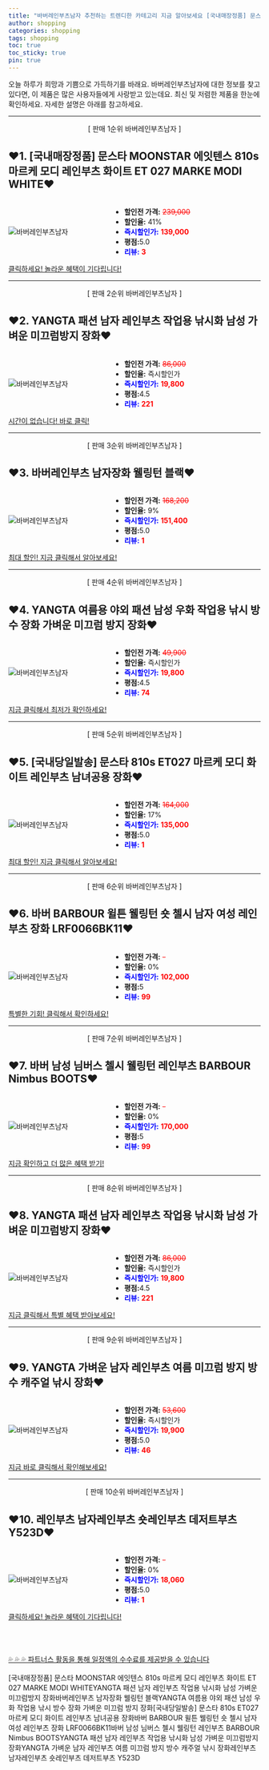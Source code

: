 ```yaml
---
title: "바버레인부츠남자 추천하는 트렌디한 카테고리 지금 알아보세요 [국내매장정품] 문스타 MOONSTAR 에잇텐스 810s"
author: shopping
categories: shopping
tags: shopping
toc: true
toc_sticky: true
pin: true
---
```

오늘 하루가 희망과 기쁨으로 가득하기를 바래요. 바버레인부츠남자에 대한 정보를 찾고 있다면, 이 제품은 많은 사용자들에게 사랑받고 있는데요. 최신 및 저렴한 제품을 한눈에 확인하세요. 자세한 설명은 아래를 참고하세요.

---
<p class="toplist" style="margin: 0 auto; display: block; width: fit-content;">[ 판매 1순위 바버레인부츠남자 ]</p>

<h2><strong>❤️1. [국내매장정품] 문스타 MOONSTAR 에잇텐스 810s 마르케 모디 레인부츠 화이트 ET 027 MARKE MODI WHITE❤️</strong></h2>

<div style="display: flex; align-items: center;">
    <div style="flex: 0.4;">
        <img src="https://thumbnail9.coupangcdn.com/thumbnails/remote/230x230ex/image/vendor_inventory/03ec/0ef28b7bd8a668ac5945c7911017c9376458848c135016c7ec5b45beadc9.png" alt="바버레인부츠남자" style="max-width: 100%;">
    </div>
    <div style="flex: 0.6; margin-left: 10px;">
        <ul>
            <li><strong>할인전 가격:</strong> <del style="color: red;">239,000</del></li>
            <li><strong>할인율:</strong> 41%</li>
            <li><span style='color:blue'><strong>즉시할인가:</strong></span> <span style='color:red'><strong>139,000</strong></span></li>
            <li><strong>평점:</strong>5.0</li>
            <li><span style='color:blue'><strong>리뷰:</strong></span> <span style='color:red'><strong>3</strong></span></li>
        </ul>
    </div>
</div>
<div class="center">
    <a href="https://selin100587001.github.io?lptag=AF9450613&subid=githubio&pageKey=8079162066&traceid=V0-153&itemId=22772827071&vendorItemId=89983877523" class="myButton">
        클릭하세요! 놀라운 혜택이 기다립니다!
    </a>
</div>


---
<p class="toplist" style="margin: 0 auto; display: block; width: fit-content;">[ 판매 2순위 바버레인부츠남자 ]</p>

<h2><strong>❤️2. YANGTA 패션 남자 레인부츠 작업용 낚시화 남성 가벼운 미끄럼방지 장화❤️</strong></h2>

<div style="display: flex; align-items: center;">
    <div style="flex: 0.4;">
        <img src="https://thumbnail7.coupangcdn.com/thumbnails/remote/230x230ex/image/vendor_inventory/cc48/b7160485b9c1ac03bab7dceac4a89e95169885a9f4e91c9d251e78f7de5d.jpg" alt="바버레인부츠남자" style="max-width: 100%;">
    </div>
    <div style="flex: 0.6; margin-left: 10px;">
        <ul>
            <li><strong>할인전 가격:</strong> <del style="color: red;">86,000</del></li>
            <li><strong>할인율:</strong> 즉시할인가</li>
            <li><span style='color:blue'><strong>즉시할인가:</strong></span> <span style='color:red'><strong>19,800</strong></span></li>
            <li><strong>평점:</strong>4.5</li>
            <li><span style='color:blue'><strong>리뷰:</strong></span> <span style='color:red'><strong>221</strong></span></li>
        </ul>
    </div>
</div>
<div class="center">
    <a href="https://selin100587001.github.io?lptag=AF9450613&subid=githubio&pageKey=7998611019&traceid=V0-153&itemId=22262096515&vendorItemId=89307842739" class="myButton">
        시간이 없습니다! 바로 클릭!
    </a>
</div>


---
<p class="toplist" style="margin: 0 auto; display: block; width: fit-content;">[ 판매 3순위 바버레인부츠남자 ]</p>

<h2><strong>❤️3. 바버레인부츠 남자장화 웰링턴 블랙❤️</strong></h2>

<div style="display: flex; align-items: center;">
    <div style="flex: 0.4;">
        <img src="https://thumbnail10.coupangcdn.com/thumbnails/remote/230x230ex/image/vendor_inventory/3862/cb6ac9ca96c525ccd0c40be9ded8da88882f0136e4006da2026b76b91417.jpg" alt="바버레인부츠남자" style="max-width: 100%;">
    </div>
    <div style="flex: 0.6; margin-left: 10px;">
        <ul>
            <li><strong>할인전 가격:</strong> <del style="color: red;">168,200</del></li>
            <li><strong>할인율:</strong> 9%</li>
            <li><span style='color:blue'><strong>즉시할인가:</strong></span> <span style='color:red'><strong>151,400</strong></span></li>
            <li><strong>평점:</strong>5.0</li>
            <li><span style='color:blue'><strong>리뷰:</strong></span> <span style='color:red'><strong>1</strong></span></li>
        </ul>
    </div>
</div>
<div class="center">
    <a href="https://selin100587001.github.io?lptag=AF9450613&subid=githubio&pageKey=7349024490&traceid=V0-153&itemId=18906991934&vendorItemId=86034548800" class="myButton">
        최대 할인! 지금 클릭해서 알아보세요!
    </a>
</div>


---
<p class="toplist" style="margin: 0 auto; display: block; width: fit-content;">[ 판매 4순위 바버레인부츠남자 ]</p>

<h2><strong>❤️4. YANGTA 여름용 야외 패션 남성 우화 작업용 낚시 방수 장화 가벼운 미끄럼 방지 장화❤️</strong></h2>

<div style="display: flex; align-items: center;">
    <div style="flex: 0.4;">
        <img src="https://thumbnail7.coupangcdn.com/thumbnails/remote/230x230ex/image/vendor_inventory/da59/d002ebd6bacfe3ae66dce2a8f8a2a1671f5c5a3a7da5af364a0b9c11a5fd.jpg" alt="바버레인부츠남자" style="max-width: 100%;">
    </div>
    <div style="flex: 0.6; margin-left: 10px;">
        <ul>
            <li><strong>할인전 가격:</strong> <del style="color: red;">49,900</del></li>
            <li><strong>할인율:</strong> 즉시할인가</li>
            <li><span style='color:blue'><strong>즉시할인가:</strong></span> <span style='color:red'><strong>19,800</strong></span></li>
            <li><strong>평점:</strong>4.5</li>
            <li><span style='color:blue'><strong>리뷰:</strong></span> <span style='color:red'><strong>74</strong></span></li>
        </ul>
    </div>
</div>
<div class="center">
    <a href="https://selin100587001.github.io?lptag=AF9450613&subid=githubio&pageKey=8072860439&traceid=V0-153&itemId=22730364885&vendorItemId=89793716551" class="myButton">
        지금 클릭해서 최저가 확인하세요!
    </a>
</div>


---
<p class="toplist" style="margin: 0 auto; display: block; width: fit-content;">[ 판매 5순위 바버레인부츠남자 ]</p>

<h2><strong>❤️5. [국내당일발송] 문스타 810s ET027 마르케 모디 화이트 레인부츠 남녀공용 장화❤️</strong></h2>

<div style="display: flex; align-items: center;">
    <div style="flex: 0.4;">
        <img src="https://thumbnail10.coupangcdn.com/thumbnails/remote/230x230ex/image/vendor_inventory/cd2c/b3fb8e3cb4c89087bac02db77afbfa15749be6fc4164383d9804cca41004.png" alt="바버레인부츠남자" style="max-width: 100%;">
    </div>
    <div style="flex: 0.6; margin-left: 10px;">
        <ul>
            <li><strong>할인전 가격:</strong> <del style="color: red;">164,000</del></li>
            <li><strong>할인율:</strong> 17%</li>
            <li><span style='color:blue'><strong>즉시할인가:</strong></span> <span style='color:red'><strong>135,000</strong></span></li>
            <li><strong>평점:</strong>5.0</li>
            <li><span style='color:blue'><strong>리뷰:</strong></span> <span style='color:red'><strong>1</strong></span></li>
        </ul>
    </div>
</div>
<div class="center">
    <a href="https://selin100587001.github.io?lptag=AF9450613&subid=githubio&pageKey=8118843884&traceid=V0-153&itemId=23021122403&vendorItemId=90610945282" class="myButton">
        최대 할인! 지금 클릭해서 알아보세요!
    </a>
</div>


---
<p class="toplist" style="margin: 0 auto; display: block; width: fit-content;">[ 판매 6순위 바버레인부츠남자 ]</p>

<h2><strong>❤️6. 바버 BARBOUR 윌튼 웰링턴 숏 첼시 남자 여성 레인부츠 장화 LRF0066BK11❤️</strong></h2>

<div style="display: flex; align-items: center;">
    <div style="flex: 0.4;">
        <img src="https://thumbnail6.coupangcdn.com/thumbnails/remote/230x230ex/image/vendor_inventory/cd4b/04953e7df998dea4fbccc84a8aabe203f6f5b4de5b77ffb874966df6138a.jpg" alt="바버레인부츠남자" style="max-width: 100%;">
    </div>
    <div style="flex: 0.6; margin-left: 10px;">
        <ul>
            <li><strong>할인전 가격:</strong> <del style="color: red;">-</del></li>
            <li><strong>할인율:</strong> 0%</li>
            <li><span style='color:blue'><strong>즉시할인가:</strong></span> <span style='color:red'><strong>102,000</strong></span></li>
            <li><strong>평점:</strong>5</li>
            <li><span style='color:blue'><strong>리뷰:</strong></span> <span style='color:red'><strong>99</strong></span></li>
        </ul>
    </div>
</div>
<div class="center">
    <a href="https://selin100587001.github.io?lptag=AF9450613&subid=githubio&pageKey=8215053727&traceid=V0-153&itemId=23595047093&vendorItemId=90783364956" class="myButton">
        특별한 기회! 클릭해서 확인하세요!
    </a>
</div>


---
<p class="toplist" style="margin: 0 auto; display: block; width: fit-content;">[ 판매 7순위 바버레인부츠남자 ]</p>

<h2><strong>❤️7. 바버 남성 님버스 첼시 웰링턴 레인부츠 BARBOUR Nimbus BOOTS❤️</strong></h2>

<div style="display: flex; align-items: center;">
    <div style="flex: 0.4;">
        <img src="https://thumbnail7.coupangcdn.com/thumbnails/remote/230x230ex/image/vendor_inventory/265d/7521857a41d4a9de69615b1b89ce68ef48b80d3f82aef58d454de2b720b8.jpeg" alt="바버레인부츠남자" style="max-width: 100%;">
    </div>
    <div style="flex: 0.6; margin-left: 10px;">
        <ul>
            <li><strong>할인전 가격:</strong> <del style="color: red;">-</del></li>
            <li><strong>할인율:</strong> 0%</li>
            <li><span style='color:blue'><strong>즉시할인가:</strong></span> <span style='color:red'><strong>170,000</strong></span></li>
            <li><strong>평점:</strong>5</li>
            <li><span style='color:blue'><strong>리뷰:</strong></span> <span style='color:red'><strong>99</strong></span></li>
        </ul>
    </div>
</div>
<div class="center">
    <a href="https://selin100587001.github.io?lptag=AF9450613&subid=githubio&pageKey=7827628827&traceid=V0-153&itemId=21280748483&vendorItemId=88340857927" class="myButton">
        지금 확인하고 더 많은 혜택 받기!
    </a>
</div>


---
<p class="toplist" style="margin: 0 auto; display: block; width: fit-content;">[ 판매 8순위 바버레인부츠남자 ]</p>

<h2><strong>❤️8. YANGTA 패션 남자 레인부츠 작업용 낚시화 남성 가벼운 미끄럼방지 장화❤️</strong></h2>

<div style="display: flex; align-items: center;">
    <div style="flex: 0.4;">
        <img src="https://thumbnail9.coupangcdn.com/thumbnails/remote/230x230ex/image/vendor_inventory/c309/72f59d08f540a2aadb8a2055044651d0126dbb4c274dd8b9e6bddeac578e.jpg" alt="바버레인부츠남자" style="max-width: 100%;">
    </div>
    <div style="flex: 0.6; margin-left: 10px;">
        <ul>
            <li><strong>할인전 가격:</strong> <del style="color: red;">86,000</del></li>
            <li><strong>할인율:</strong> 즉시할인가</li>
            <li><span style='color:blue'><strong>즉시할인가:</strong></span> <span style='color:red'><strong>19,800</strong></span></li>
            <li><strong>평점:</strong>4.5</li>
            <li><span style='color:blue'><strong>리뷰:</strong></span> <span style='color:red'><strong>221</strong></span></li>
        </ul>
    </div>
</div>
<div class="center">
    <a href="https://selin100587001.github.io?lptag=AF9450613&subid=githubio&pageKey=7998611019&traceid=V0-153&itemId=22262096497&vendorItemId=89307842869" class="myButton">
        지금 클릭해서 특별 혜택 받아보세요!
    </a>
</div>


---
<p class="toplist" style="margin: 0 auto; display: block; width: fit-content;">[ 판매 9순위 바버레인부츠남자 ]</p>

<h2><strong>❤️9. YANGTA 가벼운 남자 레인부츠 여름 미끄럼 방지 방수 캐주얼 낚시 장화❤️</strong></h2>

<div style="display: flex; align-items: center;">
    <div style="flex: 0.4;">
        <img src="https://thumbnail9.coupangcdn.com/thumbnails/remote/230x230ex/image/vendor_inventory/b5c0/9939f6b4fd36fdbac2d5edacc27cd9000ae9ca3275f431601fe2aa8a3fcb.jpg" alt="바버레인부츠남자" style="max-width: 100%;">
    </div>
    <div style="flex: 0.6; margin-left: 10px;">
        <ul>
            <li><strong>할인전 가격:</strong> <del style="color: red;">53,600</del></li>
            <li><strong>할인율:</strong> 즉시할인가</li>
            <li><span style='color:blue'><strong>즉시할인가:</strong></span> <span style='color:red'><strong>19,900</strong></span></li>
            <li><strong>평점:</strong>5.0</li>
            <li><span style='color:blue'><strong>리뷰:</strong></span> <span style='color:red'><strong>46</strong></span></li>
        </ul>
    </div>
</div>
<div class="center">
    <a href="https://selin100587001.github.io?lptag=AF9450613&subid=githubio&pageKey=8070355884&traceid=V0-153&itemId=22714099984&vendorItemId=89749901254" class="myButton">
        지금 바로 클릭해서 확인해보세요!
    </a>
</div>


---
<p class="toplist" style="margin: 0 auto; display: block; width: fit-content;">[ 판매 10순위 바버레인부츠남자 ]</p>

<h2><strong>❤️10. 레인부츠 남자레인부츠 숏레인부츠 데저트부츠 Y523D❤️</strong></h2>

<div style="display: flex; align-items: center;">
    <div style="flex: 0.4;">
        <img src="https://thumbnail7.coupangcdn.com/thumbnails/remote/230x230ex/image/vendor_inventory/c9ed/931fac7de99f51c15d90b108c989bcf038556f8e213c44357de6cd6baed7.jpg" alt="바버레인부츠남자" style="max-width: 100%;">
    </div>
    <div style="flex: 0.6; margin-left: 10px;">
        <ul>
            <li><strong>할인전 가격:</strong> <del style="color: red;">-</del></li>
            <li><strong>할인율:</strong> 0%</li>
            <li><span style='color:blue'><strong>즉시할인가:</strong></span> <span style='color:red'><strong>18,060</strong></span></li>
            <li><strong>평점:</strong>5.0</li>
            <li><span style='color:blue'><strong>리뷰:</strong></span> <span style='color:red'><strong>1</strong></span></li>
        </ul>
    </div>
</div>
<div class="center">
    <a href="https://selin100587001.github.io?lptag=AF9450613&subid=githubio&pageKey=8186192161&traceid=V0-153&itemId=23411401606&vendorItemId=90438486269" class="myButton">
        클릭하세요! 놀라운 혜택이 기다립니다!
    </a>
</div>

<br><br><br>[💦 💦 💦 파트너스 활동을 통해 일정액의 수수료를 제공받을 수 있습니다](https://link.coupang.com/a/bcpT2c)<br><br>[국내매장정품] 문스타 MOONSTAR 에잇텐스 810s 마르케 모디 레인부츠 화이트 ET 027 MARKE MODI WHITEYANGTA 패션 남자 레인부츠 작업용 낚시화 남성 가벼운 미끄럼방지 장화바버레인부츠 남자장화 웰링턴 블랙YANGTA 여름용 야외 패션 남성 우화 작업용 낚시 방수 장화 가벼운 미끄럼 방지 장화[국내당일발송] 문스타 810s ET027 마르케 모디 화이트 레인부츠 남녀공용 장화바버 BARBOUR 윌튼 웰링턴 숏 첼시 남자 여성 레인부츠 장화 LRF0066BK11바버 남성 님버스 첼시 웰링턴 레인부츠 BARBOUR Nimbus BOOTSYANGTA 패션 남자 레인부츠 작업용 낚시화 남성 가벼운 미끄럼방지 장화YANGTA 가벼운 남자 레인부츠 여름 미끄럼 방지 방수 캐주얼 낚시 장화레인부츠 남자레인부츠 숏레인부츠 데저트부츠 Y523D